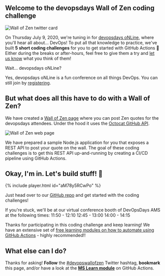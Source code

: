 ## Welcome to the devopsdays Wall of Zen coding challenge

![Wall of Zen twitter card](./assets/devopswallofzentwitter-lowres.png)

On Thursday July 9, 2020, we're tuning in for [devopsdays oNLine](https://devopsdays.org/events/2020-amsterdam/welcome/), where you'll hear all about... DevOps! To put all that knowledge to practice, we've built **5 short coding challenges** for you to get started with GitHub Actions 🚀 
Either during the breaks or after-hours, feel free to give them a try and [let us know](https://twitter.com/msdev_we) what you think of them!

Wait... devopsdays oNLine?

Yes, devopsdays oNLine is a fun conference on all things DevOps. You can still join by [registering](https://devopsdays.org/events/2020-amsterdam/program).


## But what does all this have to do with a Wall of Zen?

We have created a [Wall of Zen page](https://aka.ms/wallofzen) where you can post Zen quotes for the devopsdays attendees. Under the hood it uses the [Octocat GitHub API](https://api.github.com/octocat).

![Wall of Zen web page](./assets/wallofzen.png)

We have prepared a sample Node.js application for you that exposes a REST API to post your quote on the wall. The goal of these coding challenges is to get this REST API up-and-running by creating a CI/CD pipeline using GitHub Actions.


## Okay, I'm in. Let's build stuff! 🧰

{% include player.html id="aM78y5RCwPo" %}

Just head over to our [GitHub repo](https://github.com/GitHub-Coding-Challenge/devopsdaysams-actions) and get started with the coding challenges!

If you're stuck, we'll be at our virtual conference booth of DevOpsDays AMS at the following times:
11:50 - 12:10
12:45 - 13:00
14:00 - 14:15


Thanks for participating in this coding challenge and keep learning! We have an extensive set of [free learning modules on how to automate using GitHub Actions](https://docs.microsoft.com/en-us/learn/paths/automate-workflow-github-actions/?ocid=aid3016779) - highly recommended!!


## What else can I do?

Thanks for asking! **Follow** the [#devopswallofzen](https://twitter.com/search?q=%23devopswallofzen) Twitter hashtag, **bookmark** this page, and/or have a look at the [**MS Learn module**](https://docs.microsoft.com/en-us/learn/paths/automate-workflow-github-actions/?ocid=aid3016779) on GitHub Actions.
